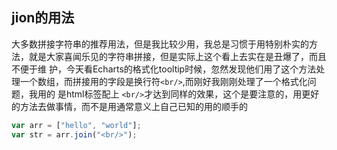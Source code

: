 jion的用法
-------
大多数拼接字符串的推荐用法，但是我比较少用，我总是习惯于用特别朴实的方法，就是大家喜闻乐见的字符串拼接，但是实际上这个看上去实在是丑爆了，而且不便于维  护，今天看Echarts的格式化tooltip时候，忽然发现他们用了这个方法处理一个数组，而拼接用的字段是换行符`<br/>`,而刚好我刚刚处理了一个格式化问题，我用的    是html标签配上
 `<br/>`才达到同样的效果，这个是要注意的，用更好的方法去做事情，而不是用通常意义上自己已知的用的顺手的<br/>
 
 
 ```javascript
 var arr = ["hello", "world"];
 var str = arr.join("<br/>");
 ```
